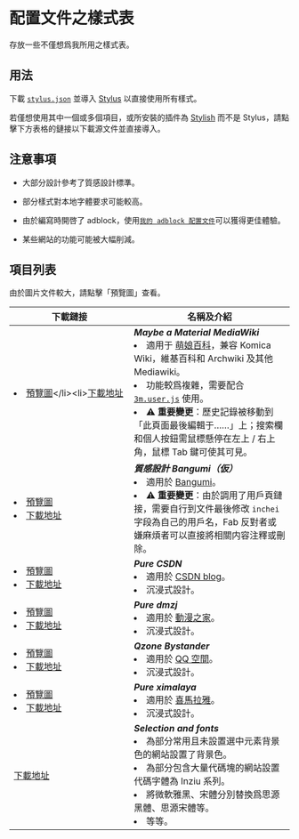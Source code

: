 # 配置文件之樣式表
存放一些不僅想爲我所用之樣式表。
## 用法
下載 [``stylus.json``](https://raw.githubusercontent.com/inchei/userstyles/stylus.json) 並導入 [Stylus](https://add0n.com/stylus.html) 以直接使用所有樣式。

若僅想使用其中一個或多個項目，或所安裝的插件為 [Stylish](https://userstyles.org/) 而不是 Stylus，請點擊下方表格的鏈接以下載源文件並直接導入。

## 注意事項
* 大部分設計參考了質感設計標準。

* 部分樣式對本地字體要求可能較高。

* 由於編寫時開啓了 adblock，使用[``我的 adblock 配置文件``](https://raw.githubusercontent.com/inchei/dotfiles/master/adblock.txt)可以獲得更佳體驗。

* 某些網站的功能可能被大幅削減。

## 項目列表
由於圖片文件較大，請點擊「預覽圖」查看。

| <div style="width: 200px">下載鏈接</div>  | 名稱及介紹 |
| --------- | --------|
| <li>[預覽圖](https://raw.githubusercontent.com/inchei/userstyles/img/3m.png")</li><li>[下載地址](https://raw.githubusercontent.com/inchei/userstyles/source3m/3m.user.css)</li> | _**Maybe a Material MediaWiki**_<li>適用于 [萌娘百科](https://zh.moegirl.org)，兼容 Komica Wiki，維基百科和 Archwiki 及其他 Mediawiki。</li><li>功能較爲複雜，需要配合 [``3m.user.js``](https://raw.githubusercontent.com/inchei/userstyles/source/3m/3m.user.js) 使用。</li><li>:warning: **重要變更**：歷史記錄被移動到「此頁面最後編輯于……」上；搜索欄和個人按鈕需鼠標懸停在左上 / 右上角，鼠標 Tab 鍵可使其可見。</li> | 
| <li>[預覽圖](https://raw.githubusercontent.com/inchei/userstyles/img/md-bgm.png)<li>[下載地址](https://raw.githubusercontent.com/inchei/userstyles/source/Fake-material-design-bangumi.css)  | _**質感設計 Bangumi（仮）**_<li>適用於 [Bangumi](https://bgm.tv)。</li><li>:warning: **重要變更**：由於調用了用戶頁鏈接，需要自行到文件最後修改 ``inchei`` 字段為自己的用戶名，Fab 反對者或嫌麻煩者可以直接將相關内容注釋或刪除。</li> | 
| <li>[預覽圖](https://raw.githubusercontent.com/inchei/userstyles/img/csdn.png)</li><li>[下載地址](https://raw.githubusercontent.com/inchei/userstyles/sourcePure-CSDN.css)  | _**Pure CSDN**_<li>適用於 [CSDN blog](https://blog.csdn.net)。</li><li>沉浸式設計。</li> | 
| <li>[預覽圖](https://raw.githubusercontent.com/inchei/userstyles/img/dmzj.gif)</li><li>[下載地址](https://raw.githubusercontent.com/inchei/userstyles/sourcePure-dmzj.css)  | _**Pure dmzj**_<li>適用於 [動漫之家](https://manhua.dmzj.com)。</li><li>沉浸式設計。</li> | 
| <li>[預覽圖](https://raw.githubusercontent.com/inchei/userstyles/img/qzone.png)</li><li>[下載地址](https://raw.githubusercontent.com/inchei/userstyles/sourceQzone-bystander.css)  | _**Qzone Bystander**_<li>適用於 [QQ 空間](https://qzone.qq.com)。</li><li>沉浸式設計。</li> | 
| <li>[預覽圖](https://raw.githubusercontent.com/inchei/userstyles/img/ximalaya.png)</li><li>[下載地址](https://raw.githubusercontent.com/inchei/userstyles/sourcePure-ximalaya.css)  | _**Pure ximalaya**_<li>適用於 [喜馬拉雅](https://www.ximalaya.com)。</li><li>沉浸式設計。</li> | 
| [下載地址](https://raw.githubusercontent.com/inchei/userstyles/sourceSelection-and-Fonts.css) | _**Selection and fonts**_<li>為部分常用且未設置選中元素背景色的網站設置了背景色。</li><li>為部分包含大量代碼塊的網站設置代碼字體為 Inziu 系列。</li><li>將微軟雅黑、宋體分別替換爲思源黑體、思源宋體等。</li><li>等等。</li> |